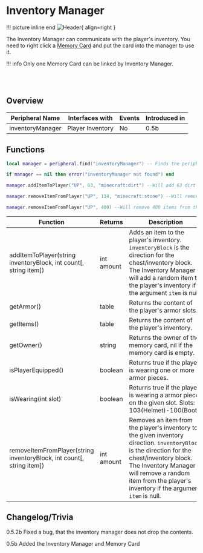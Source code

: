 # Inventory Manager

!!! picture inline end
    ![Header](https://srendi.de/wp-content/uploads/2021/04/Inventory-Manager.png){ align=right }

The Inventory Manager can communicate with the player's inventory. You need to right click a [Memory Card](https://docs.srendi.de/items/memory_card/) and put the card into the manager to use it.

!!! info
    Only one Memory Card can be linked by Inventory Manager.

<br><br>

## Overview

| Peripheral Name  | Interfaces with  | Events | Introduced in |
| ---------------- | ---------------- | ------ | ------------- |
| inventoryManager | Player Inventory | No     | 0.5b          |

## Functions

```lua
local manager = peripheral.find("inventoryManager") -- Finds the peripheral if one is connected

if manager == nil then error("inventoryManager not found") end

manager.addItemToPlayer("UP", 63, "minecraft:dirt") --Will add 63 dirt to the players inventory from the chest above

manager.removeItemFromPlayer("UP", 114, "minecraft:stone") --Will remove 114 stone blocks from the players inventory to the chest above

manager.removeItemFromPlayer("UP", 400) --Will remove 400 items from the players inventory to the chest above
```

| Function                                                                | Returns    | Description                                                                                                                                                                                                                                                |
| ----------------------------------------------------------------------- | ---------- | ---------------------------------------------------------------------------------------------------------------------------------------------------------------------------------------------------------------------------------------------------------- |
| addItemToPlayer(string inventoryBlock, int count\[, string item\])      | int amount | Adds an item to the player's inventory. `inventoryBlock` is the direction for the chest/inventory block. The Inventory Manager will add a random item to the player's inventory if the argument `item` is null.                                            |
| getArmor()                                                              | table      | Returns the content of the player's armor slots.                                                                                                                                                                                                           |
| getItems()                                                              | table      | Returns the content of the player's inventory.                                                                                                                                                                                                             |
| getOwner()                                                              | string     | Returns the owner of the memory card, nil if the memory card is empty.                                                                                                                                                                                     |
| isPlayerEquipped()                                                      | boolean    | Returns true if the player is wearing one or more armor pieces.                                                                                                                                                                                            |
| isWearing(int slot)                                                     | boolean    | Returns true if the player is wearing a armor piece on the given slot. Slots: 103(Helmet)-100(Boots)                                                                                                                                                       |
| removeItemFromPlayer(string inventoryBlock, int count\[, string item\]) | int amount | Removes an item from the player's inventory to the given inventory direction. `inventoryBlock` is the direction for the chest/inventory block. The Inventory Manager will remove a random item from the player's inventory if the argument `item` is null. |

## Changelog/Trivia

0.5.2b
Fixed a bug, that the inventory manager does not drop the contents.

0.5b
Added the Inventory Manager and Memory Card
